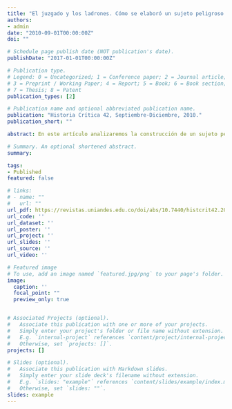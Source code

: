 ```yaml
---
title: "El juzgado y los ladrones. Cómo se elaboró un sujeto peligroso en Santafé (1750-1808)."
authors:
- admin
date: "2010-09-01T00:00:00Z"
doi: ""

# Schedule page publish date (NOT publication's date).
publishDate: "2017-01-01T00:00:00Z"

# Publication type.
# Legend: 0 = Uncategorized; 1 = Conference paper; 2 = Journal article;
# 3 = Preprint / Working Paper; 4 = Report; 5 = Book; 6 = Book section;
# 7 = Thesis; 8 = Patent
publication_types: [2]

# Publication name and optional abbreviated publication name.
publication: "Historia Crítica 42, Septiembre-Diciembre, 2010."
publication_short: ""

abstract: En este artículo analizaremos la construcción de un sujeto peligroso en la figura del ladrón a través del estudio de algunos juicios criminales. Ahondaremos en el problema de la ley y su función en la construcción de sujetos a partir de la manera cómo se juzgó y castigó este delito. El espacio de la ciudad colonial y el juzgado se convirtieron en los lugares fundamentales para este proceso, al igual que la actuación de los demás habitantes de la ciudad, la constante vigilancia, la construcción de un pasado, la confesión y el castigo como parte importante de su pública voz y fama. 

# Summary. An optional shortened abstract.
summary: 

tags:
- Published
featured: false

# links:
# - name: ""
#   url: ""
url_pdf: https://revistas.uniandes.edu.co/doi/abs/10.7440/histcrit42.2010.08#readcube-epdf
url_code: ''
url_dataset: ''
url_poster: ''
url_project: ''
url_slides: ''
url_source: ''
url_video: ''

# Featured image
# To use, add an image named `featured.jpg/png` to your page's folder. 
image:
  caption: ''
  focal_point: ""
  preview_only: true


# Associated Projects (optional).
#   Associate this publication with one or more of your projects.
#   Simply enter your project's folder or file name without extension.
#   E.g. `internal-project` references `content/project/internal-project/index.md`.
#   Otherwise, set `projects: []`.
projects: []

# Slides (optional).
#   Associate this publication with Markdown slides.
#   Simply enter your slide deck's filename without extension.
#   E.g. `slides: "example"` references `content/slides/example/index.md`.
#   Otherwise, set `slides: ""`.
slides: example
---
```

